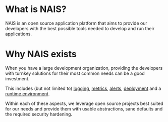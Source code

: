 # What is NAIS?

NAIS is an open source application platform that aims to provide our developers with the best possible tools needed to develop and run their applications.

# Why NAIS exists

When you have a large development organization, providing the developers with turnkey solutions for their most common needs can be a good investment.

This includes (but not limited to) [logging](../logging), [metrics](../metrics), [alerts](../alerts), [deployment](../deploy) and a [runtime environment](../clusters).

Within each of these aspects, we leverage open source projects best suited for our needs and provide them with usable abstractions, sane defaults and the required security hardening.

